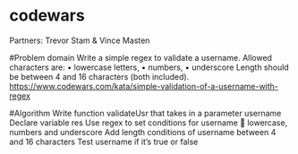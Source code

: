 # codewars
Partners: Trevor Stam & Vince Masten

#Problem domain
Write a simple regex to validate a username. Allowed characters are:
•    lowercase letters,
•    numbers,
•    underscore
Length should be between 4 and 16 characters (both included).
https://www.codewars.com/kata/simple-validation-of-a-username-with-regex

#Algorithm
Write function validateUsr that takes in a parameter username
Declare variable res
Use regex to set conditions for username  lowercase, numbers and underscore
Add length conditions of username between 4 and 16 characters
Test username if it’s true or false
